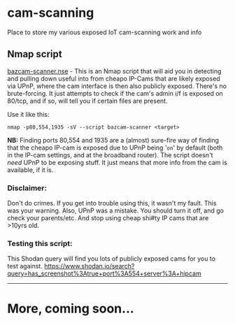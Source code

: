 # cam-scanning
Place to store my various exposed IoT cam-scanning work and info

## Nmap script
[bazcam-scanner.nse](nmap/bazcam-scanner.nse) - This is an Nmap script that will aid you in detecting and pulling down useful into from cheapo IP-Cams that are likely exposed via UPnP, where the cam interface is then also publicly exposed.
There's no brute-forcing. It just attempts to check if the cam's admin i/f is exposed on 80/tcp, and if so, will tell you if certain files are present.

Use it like this:
```
nmap -p80,554,1935 -sV --script bazcam-scanner <target>
```
**NB:** Finding ports 80,554 and 1935 are a (almost) sure-fire way of finding that the cheapo IP-cam is exposed due to UPnP being '`on`' by default (both in the IP-cam settings, and at the broadband router). The script doesn't _need_ UPnP to be exposing stuff. It just means that more info from the cam is available, if it is.

### Disclaimer:
Don't do crimes. If you get into trouble using this, it wasn't my fault. This was your warning. Also, UPnP was a mistake. You should turn it off, and go check your parents/etc. And stop using cheap shi#ty IP cams that are >10yrs old.

### Testing this script:

This Shodan query will find you lots of publicly exposed cams for you to test against.
https://www.shodan.io/search?query=has_screenshot%3Atrue+port%3A554+server%3A+hipcam

---

# More, coming soon...
